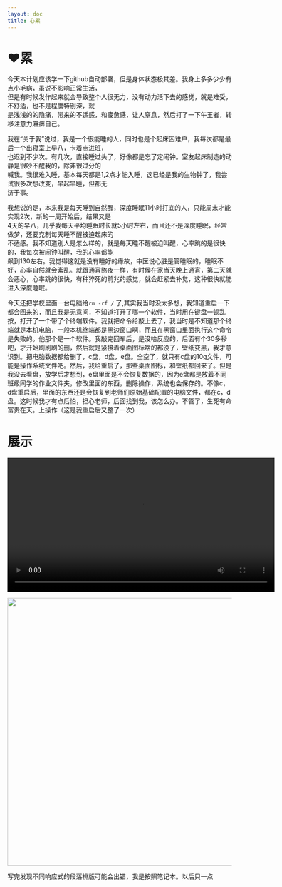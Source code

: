 ```yaml
---
layout: doc
title: 心累
---
```

# :heart:累  

今天本计划应该学一下github自动部署，但是身体状态极其差。我身上多多少少有点小毛病，虽说不影响正常生活，  
但是有时候发作起来就会导致整个人很无力，没有动力活下去的感觉，就是难受，不舒适，也不是程度特别深，就  
是浅浅的的隐痛，带来的不适感，和疲惫感，让人窒息，然后打了一下午王者，转移注意力麻痹自己。   


我在“关于我”说过，我是一个很能睡的人，同时也是个起床困难户，我每次都是最后一个出寝室上早八，卡着点进班，  
也迟到不少次。有几次，直接睡过头了，好像都是忘了定闹钟。室友起床制造的动静是很吵不醒我的，除非很过分的  
喊我。我很难入睡，基本每天都是1,2点才能入睡，这已经是我的生物钟了，我尝试很多次想改变，早起早睡，但都无  
济于事。  

我想说的是，本来我是每天睡到自然醒，深度睡眠11小时打底的人，只能周末才能实现2次，新的一周开始后，结果又是  
4天的早八，几乎我每天平均睡眠时长就5小时左右，而且还不是深度睡眠，经常做梦，还要克制每天睡不醒被迫起床的  
不适感。我不知道别人是怎么样的，就是每天睡不醒被迫叫醒，心率跳的是很快的，我每次被闹钟叫醒，我的心率都能  
飙到130左右。我觉得这就是没有睡好的缘故，中医说心脏是管睡眠的，睡眠不好，心率自然就会紊乱。就跟通宵熬夜一样，有时候在家当天晚上通宵，第二天就会恶心，心率跳的很快，有种猝死的前兆的感觉，就会赶紧去补觉，这种很快就能进入深度睡眠。 
  
今天还把学校里面一台电脑给`rm -rf /` 了,其实我当时没太多想，我知道重启一下都会回来的，而且我是无意间，不知道打开了哪一个软件，当时用在键盘一顿乱按，打开了一个带了个终端软件。我就把命令给敲上去了，我当时是不知道那个终端就是本机电脑，一般本机终端都是黑边窗口啊，而且在黑窗口里面执行这个命令是失败的。他那个是一个软件。我敲完回车后，是没啥反应的，后面有个30多秒吧，才开始刷刷刷的删，然后就是紧接着桌面图标啥的都没了，壁纸变黑，我才意识到。把电脑数据都给删了，c盘，d盘，e盘。全空了，就只有c盘的10g文件，可能是操作系统文件吧。然后，我给重启了，那些桌面图标，和壁纸都回来了。但是我没去看盘，放学后才想到，e盘里面是不会恢复数据的，因为e盘都是放着不同班级同学的作业文件夹，修改里面的东西，删除操作，系统也会保存的。不像c，d盘重启后，里面的东西还是会恢复到老师们原始基础配置的电脑文件，都在c，d盘。这时候我才有点后怕，担心老师，后面找到我，该怎么办。不管了，生死有命富贵在天。上操作（这是我重启后又整了一次）  

# 展示

<video src="/video/sk.mp4" controls width="600"></video>

<img src="/sk.png" width="600" />



写完发现不同响应式的段落排版可能会出错，我是按照笔记本。以后只一点

